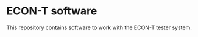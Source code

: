 ECON-T software
===============

This repository contains software to work with the ECON-T tester system.